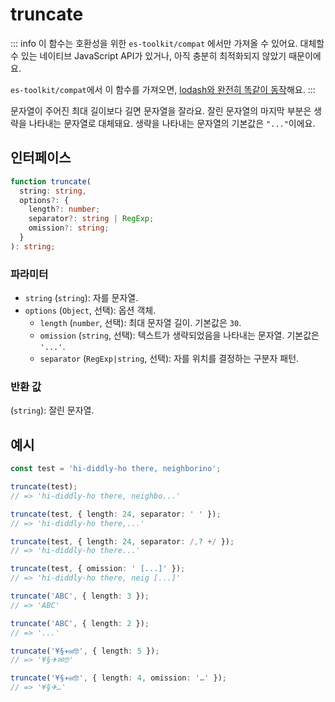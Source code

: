 # truncate

::: info
이 함수는 호환성을 위한 `es-toolkit/compat` 에서만 가져올 수 있어요. 대체할 수 있는 네이티브 JavaScript API가 있거나, 아직 충분히 최적화되지 않았기 때문이에요.

`es-toolkit/compat`에서 이 함수를 가져오면, [lodash와 완전히 똑같이 동작](../../../compatibility.md)해요.
:::

문자열이 주어진 최대 길이보다 길면 문자열을 잘라요. 잘린 문자열의 마지막 부분은 생략을 나타내는 문자열로 대체돼요. 생략을 나타내는 문자열의 기본값은 `"..."`이에요.

## 인터페이스

```typescript
function truncate(
  string: string,
  options?: {
    length?: number;
    separator?: string | RegExp;
    omission?: string;
  }
): string;
```

### 파라미터

- `string` (`string`): 자를 문자열.
- `options` (`Object`, 선택): 옵션 객체.
  - `length` (`number`, 선택): 최대 문자열 길이. 기본값은 `30`.
  - `omission` (`string`, 선택): 텍스트가 생략되었음을 나타내는 문자열. 기본값은 `'...'`.
  - `separator` (`RegExp|string`, 선택): 자를 위치를 결정하는 구분자 패턴.

### 반환 값

(`string`): 잘린 문자열.

## 예시

```typescript
const test = 'hi-diddly-ho there, neighborino';

truncate(test);
// => 'hi-diddly-ho there, neighbo...'

truncate(test, { length: 24, separator: ' ' });
// => 'hi-diddly-ho there,...'

truncate(test, { length: 24, separator: /,? +/ });
// => 'hi-diddly-ho there...'

truncate(test, { omission: ' [...]' });
// => 'hi-diddly-ho there, neig [...]'

truncate('ABC', { length: 3 });
// => 'ABC'

truncate('ABC', { length: 2 });
// => '...'

truncate('¥§✈✉🤓', { length: 5 });
// => '¥§✈✉🤓'

truncate('¥§✈✉🤓', { length: 4, omission: '…' });
// => '¥§✈…'
```
